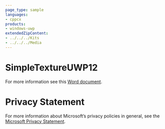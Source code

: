 ```yaml
---
page_type: sample
languages:
- cppcx
products:
- windows-uwp
extendedZipContent:
- ../../../Kits
- ../../../Media
---
```

# SimpleTextureUWP12
For more information see this [Word document](Readme.docx).
# Privacy Statement
For more information about Microsoft’s privacy policies in general, see the [Microsoft Privacy Statement](https://privacy.microsoft.com/en-us/privacystatement/).
